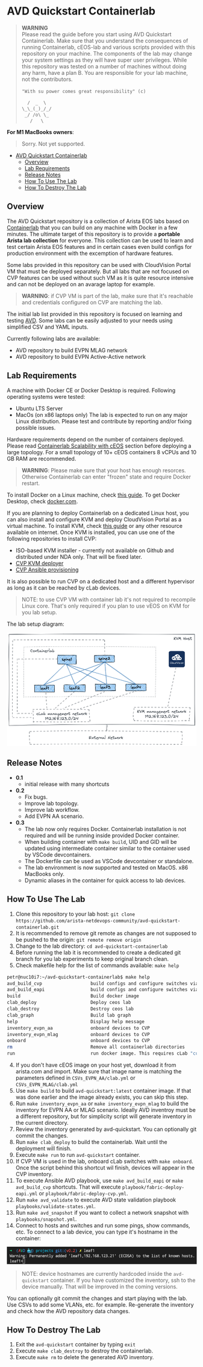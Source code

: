 # AVD Quickstart Containerlab

> **WARNING**  
> Please read the guide before you start using AVD Quickstart Containerlab.
> Make sure that you understand the consequences of running Containerlab, cEOS-lab and various scripts provided with this repository on your machine. The components of the lab may change your system settings as they will have super user privileges.
> While this repository was tested on a number of machines without doing any harm, have a plan B. You are responsible for your lab machine, not the contributors.
>
> `"With su power comes great responsibility" (c)`
>
> ```text
>   /  _  \
> \_\_(_)_/_/
>  _/ /o\ \_
>    /   \
> ```

**For M1 MacBooks owners**:  
> Sorry. Not yet supported.

- [AVD Quickstart Containerlab](#avd-quickstart-containerlab)
  - [Overview](#overview)
  - [Lab Requirements](#lab-requirements)
  - [Release Notes](#release-notes)
  - [How To Use The Lab](#how-to-use-the-lab)
  - [How To Destroy The Lab](#how-to-destroy-the-lab)

## Overview

The AVD Quickstart repository is a collection of Arista EOS labs based on [Containerlab](https://containerlab.srlinux.dev/) that you can build on any machine with Docker in a few minutes.
The ultimate target of this repository is to provide a **portable Arista lab collection** for everyone. This collection can be used to learn and test certain Arista EOS features and in certain cases even build configs for production environment with the excemption of hardware features.

Some labs provided in this repository can be used with CloudVision Portal VM that must be deployed separately. But all labs that are not focused on CVP features can be used without such VM as it is quite resource intensive and can not be deployed on an avarage laptop for example.

> **WARNING**: if CVP VM is part of the lab, make sure that it's reachable and credentials configured on CVP are matching the lab.

The initial lab list provided in this repository is focused on learning and testing [AVD](https://avd.sh/en/latest/).
Some labs can be easily adjusted to your needs using simplified CSV and YAML inputs.

Currently following labs are available:

- AVD repository to build EVPN MLAG network
- AVD repository to build EVPN Active-Active network

## Lab Requirements

A machine with Docker CE or Docker Desktop is required.
Following operating systems were tested:

- Ubuntu LTS Server
- MacOs (on x86 laptops only)
The lab is expected to run on any major Linux distribution.
Please test and contribute by reporting and/or fixing possible issues.

Hardware requirements depend on the number of containers deployed. Please read [Containerlab Scalability with cEOS](#containerlab-scalability-with-ceos) section before deploying a large topology.
For a small topology of 10+ cEOS containers 8 vCPUs and 10 GB RAM are recommended.

> **WARNING**: Please make sure that your host has enough resorces. Otherwise Containerlab can enter "frozen" state and require Docker restart.

To install Docker on a Linux machine, check [this guide](https://docs.docker.com/engine/install/ubuntu/).
To get Docker Desktop, check [docker.com](https://www.docker.com/products/docker-desktop/).

If you are planning to deploy Containerlab on a dedicated Linux host, you can also install and configure KVM and deploy CloudVision Portal as a virtual machine. To install KVM, check [this guide](https://github.com/arista-netdevops-community/kvm-lab-for-network-engineers) or any other resource available on internet. Once KVM is installed, you can use one of the following repositories to install CVP:

- ISO-based KVM installer - currently not available on Github and distributed under NDA only. That will be fixed later.
- [CVP KVM deployer](https://github.com/arista-netdevops-community/cvp-kvm-deployer)
- [CVP Ansible provisioning](https://github.com/arista-netdevops-community/cvp-ansible-provisioning)

It is also possible to run CVP on a dedicated host and a different hypervisor as long as it can be reached by cLab devices.

> NOTE: to use CVP VM with container lab it's not required to recompile Linux core. That's only required if you plan to use vEOS on KVM for you lab setup.

The lab setup diagram:

![lab diagram](media/lab_setup.png)

## Release Notes

- **0.1**
  - initial release with many shortcuts
- **0.2**
  - Fix bugs.
  - Improve lab topology.
  - Improve lab workflow.
  - Add EVPN AA scenario.
- **0.3**
  - The lab now only requires Docker. Containerlab installation is not required and will be running inside provided Docker container.
  - When building container with `make build`, UID and GID will be updated using intermediate container similar to the container used by VSCode devcontainers.
  - The Dockerfile can be used as VSCode devcontainer or standalone.
  - The lab environment is now supported and tested on MacOS. x86 MacBooks only.
  - Dynamic aliases in the container for quick access to lab devices.

## How To Use The Lab

1. Clone this repository to your lab host: `git clone https://github.com/arista-netdevops-community/avd-quickstart-containerlab.git`
2. It is recommended to remove git remote as changes are not supposed to be pushed to the origin: `git remote remove origin`
3. Change to the lab directory: `cd avd-quickstart-containerlab`
4. Before running the lab it is recommended to create a dedicated git branch for you lab experiments to keep original branch clean.
5. Check makefile help for the list of commands available: `make help`

```zsh
petr@nuc10i7:~/avd-quickstart-containerlab$ make help
avd_build_cvp                  build configs and configure switches via eAPI
avd_build_eapi                 build configs and configure switches via eAPI
build                          Build docker image
clab_deploy                    Deploy ceos lab
clab_destroy                   Destroy ceos lab
clab_graph                     Build lab graph
help                           Display help message
inventory_evpn_aa              onboard devices to CVP
inventory_evpn_mlag            onboard devices to CVP
onboard                        onboard devices to CVP
rm                             Remove all containerlab directories
run                            run docker image. This requires cLab "custom_mgmt" to be present
```

4. If you don't have cEOS image on your host yet, download it from arista.com and import. Make sure that image name is matching the parameters defined in `CSVs_EVPN_AA/clab.yml` or `CSVs_EVPN_MLAG/clab.yml`
5. Use `make build` to build `avd-quickstart:latest` container image. If that was done earlier and the image already exists, you can skip this step.
6. Run `make inventory_evpn_aa` or `make inventory_evpn_mlag` to build the inventory for EVPN AA or MLAG scenario. Ideally AVD inventroy must be a different repository, but for simplicity script will generate inventory in the current directory.
7. Review the inventory generated by avd-quickstart. You can optionally git commit the changes.
8. Run `make clab_deploy` to build the containerlab. Wait until the deployment will finish.
9. Execute `make run` to run `avd-quickstart` container.
10. If CVP VM is used in the lab, onboard cLab switches with `make onboard`. Once the script behind this shortcut wil finish, devices will appear in the CVP inventory.
11. To execute Ansible AVD playbook, use `make avd_build_eapi` or `make avd_build_cvp` shortcuts. That will execute `playbook/fabric-deploy-eapi.yml` or `playbook/fabric-deploy-cvp.yml`.
12. Run `make avd_validate` to execute AVD state validation playbook `playbooks/validate-states.yml`.
13. Run `make avd_snapshot` if you want to collect a network snapshot with `playbooks/snapshot.yml`.
14. Connect to hosts and switches and run some pings, show commands, etc. To connect to a lab device, you can type it's hostname in the container:

![connect to a device from the container](media/connect-to-device.png)

> NOTE: device hostnames are currently hardcoded inside the `avd-quickstart` container. If you have customized the inventory, ssh to the device manually. That will be improved in the coming versions.

You can optionally git commit the changes and start playing with the lab. Use CSVs to add some VLANs, etc. for example. Re-generate the inventory and check how the AVD repository data changes.

## How To Destroy The Lab

1. Exit the `avd-quickstart` container by typing `exit`
2. Execute `make clab_destroy` to destroy the containerlab.
3. Execute `make rm` to delete the generated AVD inventory.
